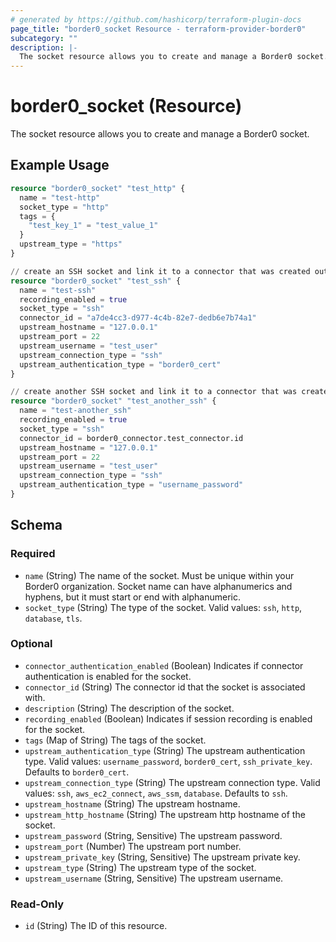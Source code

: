 ```yaml
---
# generated by https://github.com/hashicorp/terraform-plugin-docs
page_title: "border0_socket Resource - terraform-provider-border0"
subcategory: ""
description: |-
  The socket resource allows you to create and manage a Border0 socket.
---
```


# border0_socket (Resource)

The socket resource allows you to create and manage a Border0 socket.

## Example Usage

```terraform
resource "border0_socket" "test_http" {
  name = "test-http"
  socket_type = "http"
  tags = {
    "test_key_1" = "test_value_1"
  }
  upstream_type = "https"
}

// create an SSH socket and link it to a connector that was created outside of Terraform
resource "border0_socket" "test_ssh" {
  name = "test-ssh"
  recording_enabled = true
  socket_type = "ssh"
  connector_id = "a7de4cc3-d977-4c4b-82e7-dedb6e7b74a1"
  upstream_hostname = "127.0.0.1"
  upstream_port = 22
  upstream_username = "test_user"
  upstream_connection_type = "ssh"
  upstream_authentication_type = "border0_cert"
}

// create another SSH socket and link it to a connector that was created in Terraform
resource "border0_socket" "test_another_ssh" {
  name = "test-another_ssh"
  recording_enabled = true
  socket_type = "ssh"
  connector_id = border0_connector.test_connector.id
  upstream_hostname = "127.0.0.1"
  upstream_port = 22
  upstream_username = "test_user"
  upstream_connection_type = "ssh"
  upstream_authentication_type = "username_password"
}
```

<!-- schema generated by tfplugindocs -->
## Schema

### Required

- `name` (String) The name of the socket. Must be unique within your Border0 organization. Socket name can have alphanumerics and hyphens, but it must start or end with alphanumeric.
- `socket_type` (String) The type of the socket. Valid values: `ssh`, `http`, `database`, `tls`.

### Optional

- `connector_authentication_enabled` (Boolean) Indicates if connector authentication is enabled for the socket.
- `connector_id` (String) The connector id that the socket is associated with.
- `description` (String) The description of the socket.
- `recording_enabled` (Boolean) Indicates if session recording is enabled for the socket.
- `tags` (Map of String) The tags of the socket.
- `upstream_authentication_type` (String) The upstream authentication type. Valid values: `username_password`, `border0_cert`, `ssh_private_key`. Defaults to `border0_cert`.
- `upstream_connection_type` (String) The upstream connection type. Valid values: `ssh`, `aws_ec2_connect`, `aws_ssm`, `database`. Defaults to `ssh`.
- `upstream_hostname` (String) The upstream hostname.
- `upstream_http_hostname` (String) The upstream http hostname of the socket.
- `upstream_password` (String, Sensitive) The upstream password.
- `upstream_port` (Number) The upstream port number.
- `upstream_private_key` (String, Sensitive) The upstream private key.
- `upstream_type` (String) The upstream type of the socket.
- `upstream_username` (String, Sensitive) The upstream username.

### Read-Only

- `id` (String) The ID of this resource.
